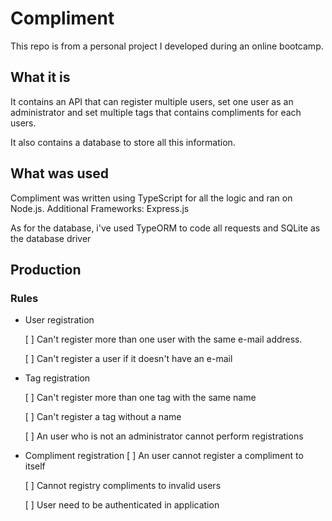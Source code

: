# Compliment
This repo is from a personal project I developed during an online bootcamp.

## What it is

It contains an API that can register multiple users, set one user as an administrator and set multiple tags that contains compliments for each users.

It also contains a database to store all this information.

## What was used
Compliment was written using TypeScript for all the logic and ran on Node.js. Additional Frameworks: Express.js

As for the database, i've used TypeORM to code all requests and SQLite as the database driver

## Production

### Rules
- User registration

    [ ] Can't register more than one user with the same e-mail address.
    
    [ ] Can't register a user if it doesn't have an e-mail
    

- Tag registration

    [ ] Can't register more than one tag with the same name
    
    [ ] Can't register a tag without a name
    
    [ ] An user who is not an administrator cannot perform registrations
    

- Compliment registration
    [ ] An user cannot register a compliment to itself
    
    [ ] Cannot registry compliments to invalid users
    
    [ ] User need to be authenticated in application
